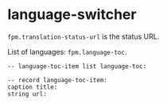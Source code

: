 # language-switcher

`fpm.translation-status-url` is the status URL.

List of languages: `fpm.language-toc`.

```ftd
-- language-toc-item list language-toc:

-- record language-toc-item:
caption title:
string url:

```
